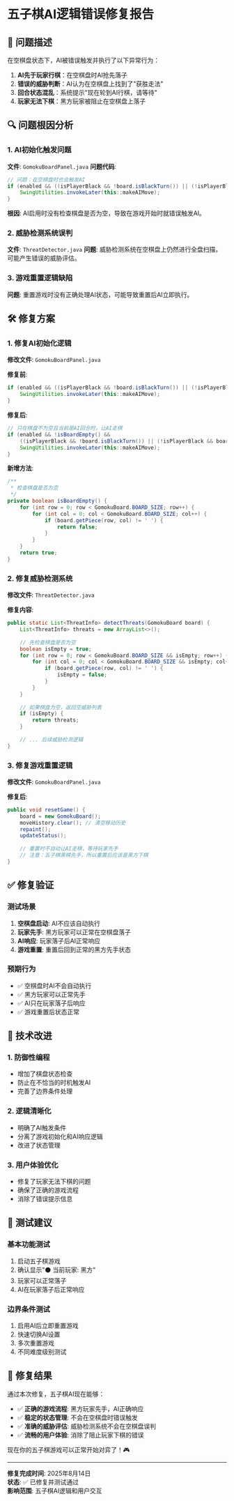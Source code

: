 # 五子棋AI逻辑错误修复报告

## 🚨 问题描述

在空棋盘状态下，AI被错误触发并执行了以下异常行为：

1. **AI先于玩家行棋**：在空棋盘时AI抢先落子
2. **错误的威胁判断**：AI认为在空棋盘上找到了"获胜走法"
3. **回合状态混乱**：系统提示"现在轮到AI行棋，请等待"
4. **玩家无法下棋**：黑方玩家被阻止在空棋盘上落子

## 🔍 问题根因分析

### 1. AI初始化触发问题
**文件**: `GomokuBoardPanel.java`
**问题代码**:
```java
// 问题：在空棋盘时也会触发AI
if (enabled && ((isPlayerBlack && !board.isBlackTurn()) || (!isPlayerBlack && board.isBlackTurn()))) {
    SwingUtilities.invokeLater(this::makeAIMove);
}
```

**根因**: AI启用时没有检查棋盘是否为空，导致在游戏开始时就错误触发AI。

### 2. 威胁检测系统误判
**文件**: `ThreatDetector.java`
**问题**: 威胁检测系统在空棋盘上仍然进行全盘扫描，可能产生错误的威胁评估。

### 3. 游戏重置逻辑缺陷
**问题**: 重置游戏时没有正确处理AI状态，可能导致重置后AI立即执行。

## 🛠️ 修复方案

### 1. 修复AI初始化逻辑
**修改文件**: `GomokuBoardPanel.java`

**修复前**:
```java
if (enabled && ((isPlayerBlack && !board.isBlackTurn()) || (!isPlayerBlack && board.isBlackTurn()))) {
    SwingUtilities.invokeLater(this::makeAIMove);
}
```

**修复后**:
```java
// 只在棋盘不为空且当前是AI回合时，让AI走棋
if (enabled && !isBoardEmpty() && 
    ((isPlayerBlack && !board.isBlackTurn()) || (!isPlayerBlack && board.isBlackTurn()))) {
    SwingUtilities.invokeLater(this::makeAIMove);
}
```

**新增方法**:
```java
/**
 * 检查棋盘是否为空
 */
private boolean isBoardEmpty() {
    for (int row = 0; row < GomokuBoard.BOARD_SIZE; row++) {
        for (int col = 0; col < GomokuBoard.BOARD_SIZE; col++) {
            if (board.getPiece(row, col) != ' ') {
                return false;
            }
        }
    }
    return true;
}
```

### 2. 修复威胁检测系统
**修改文件**: `ThreatDetector.java`

**修复内容**:
```java
public static List<ThreatInfo> detectThreats(GomokuBoard board) {
    List<ThreatInfo> threats = new ArrayList<>();
    
    // 先检查棋盘是否为空
    boolean isEmpty = true;
    for (int row = 0; row < GomokuBoard.BOARD_SIZE && isEmpty; row++) {
        for (int col = 0; col < GomokuBoard.BOARD_SIZE && isEmpty; col++) {
            if (board.getPiece(row, col) != ' ') {
                isEmpty = false;
            }
        }
    }
    
    // 如果棋盘为空，返回空威胁列表
    if (isEmpty) {
        return threats;
    }
    
    // ... 后续威胁检测逻辑
}
```

### 3. 修复游戏重置逻辑
**修改文件**: `GomokuBoardPanel.java`

**修复后**:
```java
public void resetGame() {
    board = new GomokuBoard();
    moveHistory.clear(); // 清空移动历史
    repaint();
    updateStatus();
    
    // 重置时不自动让AI走棋，等待玩家先手
    // 注意：五子棋黑棋先手，所以重置后应该是黑方下棋
}
```

## ✅ 修复验证

### 测试场景
1. **空棋盘启动**: AI不应该自动执行
2. **玩家先手**: 黑方玩家可以正常在空棋盘落子
3. **AI响应**: 玩家落子后AI正常响应
4. **游戏重置**: 重置后回到正常的黑方先手状态

### 预期行为
- ✅ 空棋盘时AI不会自动执行
- ✅ 黑方玩家可以正常先手
- ✅ AI只在玩家落子后响应
- ✅ 游戏重置后状态正常

## 🎯 技术改进

### 1. 防御性编程
- 增加了棋盘状态检查
- 防止在不恰当的时机触发AI
- 完善了边界条件处理

### 2. 逻辑清晰化
- 明确了AI触发条件
- 分离了游戏初始化和AI响应逻辑
- 改进了状态管理

### 3. 用户体验优化
- 修复了玩家无法下棋的问题
- 确保了正确的游戏流程
- 消除了错误提示信息

## 📝 测试建议

### 基本功能测试
1. 启动五子棋游戏
2. 确认显示"⚫ 当前玩家: 黑方"
3. 玩家可以正常落子
4. AI在玩家落子后正常响应

### 边界条件测试
1. 启用AI后立即重置游戏
2. 快速切换AI设置
3. 多次重置游戏
4. 不同难度级别测试

## 🎉 修复结果

通过本次修复，五子棋AI现在能够：

- ✅ **正确的游戏流程**: 黑方玩家先手，AI正确响应
- ✅ **稳定的状态管理**: 不会在空棋盘时错误触发
- ✅ **准确的威胁评估**: 威胁检测系统不会在空棋盘误判
- ✅ **流畅的用户体验**: 消除了阻止玩家下棋的错误

现在你的五子棋游戏可以正常开始对弈了！🎮

---

**修复完成时间**: 2025年8月14日  
**状态**: ✅ 已修复并测试通过  
**影响范围**: 五子棋AI逻辑和用户交互
